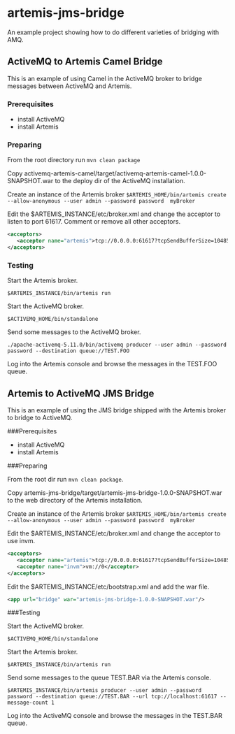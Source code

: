 # artemis-jms-bridge

An example project showing how to do different varieties of bridging with AMQ.

## ActiveMQ to Artemis Camel Bridge

This is an example of using Camel in the ActiveMQ broker to bridge messages between ActiveMQ and Artemis.

### Prerequisites

- install ActiveMQ
- install Artemis

### Preparing

From the root directory run `mvn clean package`

Copy activemq-artemis-camel/target/activemq-artemis-camel-1.0.0-SNAPSHOT.war to the deploy dir of the ActiveMQ installation.

Create an instance of the Artemis broker `$ARTEMIS_HOME/bin/artemis create --allow-anonymous --user admin --password password  myBroker`

Edit the $ARTEMIS_INSTANCE/etc/broker.xml and change the acceptor to listen to port 61617. Comment or remove all other acceptors.

```xml
<acceptors>
   <acceptor name="artemis">tcp://0.0.0.0:61617?tcpSendBufferSize=1048576;tcpReceiveBufferSize=1048576;protocols=CORE,AMQP,STOMP,HORNETQ,MQTT,OPENWIRE;useEpoll=true;amqpCredits=1000;amqpLowCredits=300</acceptor>
</acceptors>
```

### Testing

Start the Artemis broker.

`$ARTEMIS_INSTANCE/bin/artemis run`

Start the ActiveMQ broker.

`$ACTIVEMQ_HOME/bin/standalone`

Send some messages to the ActiveMQ broker.

`./apache-activemq-5.11.0/bin/activemq producer --user admin --password password --destination queue://TEST.FOO`

Log into the Artemis console and browse the messages in the TEST.FOO queue.

## Artemis to ActiveMQ JMS Bridge

This is an example of using the JMS bridge shipped with the Artemis broker to bridge to ActiveMQ.

###Prerequisites

- install ActiveMQ
- install Artemis

###Preparing

From the root dir run `mvn clean package`.

Copy artemis-jms-bridge/target/artemis-jms-bridge-1.0.0-SNAPSHOT.war to the web directory of the Artemis installation.

Create an instance of the Artemis broker `$ARTEMIS_HOME/bin/artemis create --allow-anonymous --user admin --password password  myBroker`

Edit the $ARTEMIS_INSTANCE/etc/broker.xml and change the acceptor to use invm.

```xml
<acceptors>
   <acceptor name="artemis">tcp://0.0.0.0:61617?tcpSendBufferSize=1048576;tcpReceiveBufferSize=1048576;protocols=CORE,AMQP,STOMP,HORNETQ,MQTT,OPENWIRE;useEpoll=true;amqpCredits=1000;amqpLowCredits=300</acceptor>
   <acceptor name="invm">vm://0</acceptor>
</acceptors>
```

Edit the $ARTEMIS_INSTANCE/etc/bootstrap.xml and add the war file.

```xml
<app url="bridge" war="artemis-jms-bridge-1.0.0-SNAPSHOT.war"/>
```

###Testing


Start the ActiveMQ broker.

`$ACTIVEMQ_HOME/bin/standalone`

Start the Artemis broker.

`$ARTEMIS_INSTANCE/bin/artemis run`

Send some messages to the queue TEST.BAR via the Artemis console.

`$ARTEMIS_INSTANCE/bin/artemis producer --user admin --password password --destination queue://TEST.BAR --url tcp://localhost:61617 --message-count 1`

Log into the ActiveMQ console and browse the messages in the TEST.BAR queue.

